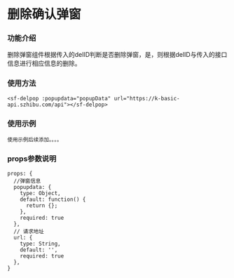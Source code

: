 # 删除确认弹窗 #


### 功能介绍 ### 


 删除弹窗组件根据传入的delID判断是否删除弹窗，是，则根据delID与传入的接口信息进行相应信息的删除。
  

### 使用方法 ###

    <sf-delpop :popupdata="popupData" url="https://k-basic-api.szhibu.com/api"></sf-delpop>


### 使用示例 ###
    使用示例后续添加。。。。





### props参数说明 ###

    props: {
      //弹窗信息
      popupdata: {
        type: Object,
        default: function() {
          return {};
        },
        required: true
      },
      // 请求地址
      url: {
        type: String,
        default: '',
        required: true
      },
    }